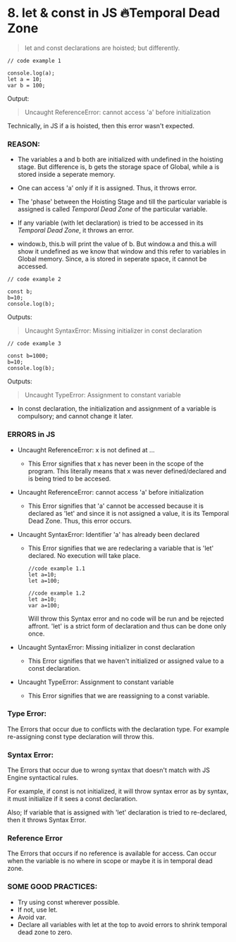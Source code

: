 # 8. let & const in JS 🔥Temporal Dead Zone

> let and const declarations are hoisted; but differently. 

```
// code example 1

console.log(a);
let a = 10;
var b = 100;

```

Output:

> Uncaught ReferenceError: cannot access 'a' before initialization

Technically, in JS if a is hoisted, then this error wasn't expected.

### __REASON__:

* The variables a and b both are initialized with undefined in the hoisting stage. But difference is, b gets the storage space of Global, while a is stored inside a seperate memory. 

* One can access 'a' only if it is assigned. Thus, it throws error.

* The 'phase' between the Hoisting Stage and till the particular variable is assigned is called *Temporal Dead Zone* of the particular variable.

* If any variable (with let declaration) is tried to be accessed in its *Temporal Dead Zone*, it throws an error.

* window.b, this.b will print the value of b. But window.a and this.a will show it undefined as we know that window and this refer to variables in Global memory. Since, a is stored in seperate space, it cannot be accessed.


```
// code example 2

const b;
b=10;
console.log(b);
```

Outputs:
> Uncaught SyntaxError: Missing initializer in const declaration

```
// code example 3

const b=1000;
b=10;
console.log(b);
```

Outputs:
> Uncaught TypeError: Assignment to constant variable

* In const declaration, the initialization and assignment of a variable is compulsory; and cannot change it later.

### __ERRORS in JS__

* Uncaught ReferenceError: x is not defined at ...

    * This Error signifies that x has never been in the scope of the program. This literally means that x was never defined/declared and is being tried to be accesed.

* Uncaught ReferenceError: cannot access 'a' before initialization

    * This Error signifies that 'a' cannot be accessed because it is declared as 'let' and since it is not assigned a value, it is its Temporal Dead Zone. Thus, this error occurs.

* Uncaught SyntaxError: Identifier 'a' has already been declared

    * This Error signifies that we are redeclaring a variable that is 'let' declared. No execution will take place.

        ```
        //code example 1.1
        let a=10;
        let a=100;
        ```
        ```
        //code example 1.2
        let a=10;
        var a=100;
        ```
    
        Will throw this Syntax error and no code will be run and be rejected affront. 
        'let' is a strict form of declaration and thus can be done only once.
* Uncaught SyntaxError: Missing initializer in const declaration
    * This Error signifies that we haven't initialized or assigned value to a const declaration.

* Uncaught TypeError: Assignment to constant variable
    * This Error signifies that we are reassigning to a const variable.


### Type Error:

The Errors that occur due to conflicts with the declaration type. For example re-assigning const type declaration will throw this.

### Syntax Error:

The Errors that occur due to wrong syntax that doesn't match with JS Engine syntactical rules. 

For example, if const is not initialized, it will throw syntax error as by syntax, it must initialize if it sees a const declaration.

Also; If variable that is assigned with 'let' declaration is tried to re-declared, then it throws Syntax Error.

### Reference Error

The Errors that occurs if no reference is available for access. Can occur when the variable is no where in scope or maybe it is in temporal dead zone.


### SOME GOOD PRACTICES:

* Try using const wherever possible.
* If not, use let.
* Avoid var.
* Declare all variables with let at the top to avoid errors to shrink temporal dead zone to zero.















